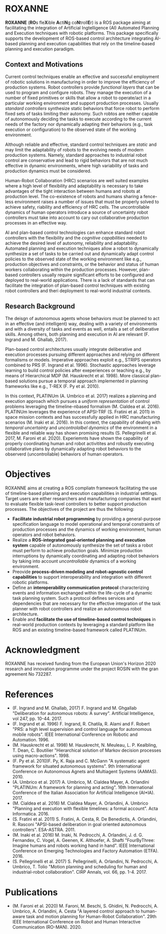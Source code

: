 # ROXANNE

**ROXANNE** (**RO**s fle**X**ible **A**cti**N**g co**N**troll**E**r) is a ROS package aiming at facilitating the integration of Artificial Ingtelligence (AI) Automated Planning and Execution techniques with robotic platforms. This package specifically supports the development of ROS-based control architecture integrating AI-based planning and execution capabilities that rely on the timeline-based planning and execution paradigm.

## Context and Motivations

Current control techniques enable an effective and successful employment of robotic solutions in manufacturing in order to improve the efficiency of production systems. Robot controllers provide _functional layers_ that can be used to program and configure robots. They manage the execution of a number of fixed primitives or skills that allow a robot to operate/act in a particular working environment and support production processes. Usually _standard controllers_ synthesize static behaviors that force robot to perform fixed sets of tasks limiting their autonomy. Such robtos are neither capable of autonomously deciding the tasks to execute according to the current needs of the factory nor dynamically adapting their behaviors (e.g., task execution or configuration) to the observed state of the working environment.

Although reliable and effective, standard control techniques are _static_ and may limit the adaptability of robots to the evolving needs of modern production systems. Namely, standard approaches to industrial robot control are conservative and lead to rigid behaviors that are not much effective in dynamic environments, where high variability of tasks and production dynamics must be considered. 

Human-Robot Collaboration (HRC) scenarios are well suited examples where a high level of flexibility and adaptability is necessary to take advantages of the tight interaction between humans and robots at production level. The co-existence of robots and humans sharing a fence-less environment raises a number of issues that must be properly solved to achieve safety, riability and efficiency of HRC cells. The uncontrollable dynamics of human operators introduce a source of uncertainty robot controllers must take into account to cary out collaborative production processes in an effective way.

AI and plan-based control technologies can enhance standard robot controllers with the flexibility and the _cognitive capabilities_ needed to achieve the desired level of autonomy, reliability and adaptability. Automated planning and execution techniques allow a robot to dynamically synthesize a set of tasks to be carried out and dynamically adapt control policies to the observed state of the working environment like e.g., production objectives and constraints, or the behavior and status of human workers collaborating within the production processes. However, plan-based controllers usually require significant efforts to be configured and deployed to real-world applications. There is a lack of standards that can facilitate the integration of plan-based control techniques with existing robot controllers and theri deployment to real-world industrial contexts.

## Research Background 

The deisgn of autonomous agents whose behaviors must be planned to act in an effective (and intelligent) way, dealing with a variety of environments and with a diversity of tasks and events as well, entails a set of deliberative skills. Among others, both planning and execution in AI are relevant (F. Ingrand and M. Ghallab, 2017). 

Plan-based control architectures usually integrate deliberative and execution processes pursuing different approaches and relying on different formalisms or models. Imperative approaches exploit e.g., STRIPS operators combined to PRS (F. Ingrand et al. 1996). Stochastic approaches leverage learning to build control policies after exeperiences or teaching e.g., by means of Hierarchical MDP (M. Hauskrecht et al. 1998). More classical plan-based solutions pursue a temporal approach implemented in planning frameworks like e.g., T-REX (F. Py et al. 2010).

In this context, PLATINUm (A. Umbrico et al. 2017) realizes a planning and execution approach which pursues a _uniform representation_ of control problems leveraging the timeline-nbased formalism (M. Cialdea et al. 2016). PLATINUm leverages the experience of APSI-TRF (S. Fratini et al. 2011) in space mission contexts and has successfully applied in HRC manufacturing scenarios (M. Inaki et al. 2016). In this context, the capability of dealing with _temporal uncertainty_ and _uncontrolalbel dynamics_ of the environment in a flexible and reliable way has shown promising results (S. Pellegrinelli et al. 2017, M. Faroni et al. 2020). Experiemnts have shown the capability of properly coordinating human and robot activitites and robustly executing collaborative plans by dynamically adapting robot behaviors to the observerd (uncontrollable) behaviors of human operators. 

# Objectives

ROXANNE aims at creating a ROS compliatn framework facilitating the use of timeline-based planning and execution capabilities in industrial settings. Target users are either researchers and manufacturing companies that want to evaluate flexible task-level controllers to better support production processes. The objectives of the project are thus the following:
- **Facilitate industrial robot programming** by providing a general-purpose specification language to model operational and temporal constraints of production processes and the dynamics of working environment, human operators and robot behaviors.
- Realize a **ROS-integrated goal-oriented planning and execution system** capable of autonomously synthesize the set of tasks a robot must perform to achieve production goals. Minimize production interruptions by dynamically coordinating and adapting robot behaviors by taking into account _uncontrollable_ dynamics of a working environment.
- Preovide **process-driven modeling and robot-agnostic control capabilities** to support interoperability and integration with different robotic platforms. 
- Define an **interoperability communication protocol** characterizing events and information exchanged within the life-cycle of a dynamic task planning system. Such a protocol defines services and dependencies that are necessary for the effective integration of the task planner with robot controllers and realize an autonomous robot architecture.
- Enable and **facilitate the use of timeline-based control techniques** in real-world production contexts by leveraging a standard platform like ROS and an existing timeline-based framework called PLATINUm.

# Acknowledgment

ROXANNE has received funding from the European Union's Horizon 2020 research and innovation programme under the project ROSIN with the gran agreement No 732287. 

# References
- (F. Ingrand and M. Ghallab, 2017) F. Ingrand and M. Ghgallab "Deliberation for autonomous robots: A survey". Artificial Intelligence, vol 247, pp. 10-44. 2017.
- (F. Ingrand et al. 1996) F. Ingrand, R. Chatila, R. Alami and F. Robert "PRS: a high level supervision and control language for autonomous mobile robots". IEEE International Conference on Robotic and Automation. 1996.
- (M. Hauskrecht et al. 1998) M. Hauskrecht, N. Meuleau, L. P. Kealbling, T. Dean, C. Boutilier "Hierarchical solution of Markov decision processes using macro-actions". 1998.
- (F. Py et al. 2010)F. Py, K. Raja and C. McGann "A systematic agent framework for situated autonomous systems". 9th International Conference on Autonomous Agnets and Multiagent Systems (AAMAS). 2010.
- (A. Umbrico et al. 2017) A. Umbrico, M. Cialdea Mayer, A. Orlandini "PLATINUm: A framework for planning and acting". 16th International Conference of the Italian Association for Artificial Intelligence (AI*IA). 2017.
- (M. Cialdea et al. 2016) M. Cialdea Mayer, A. Orlandini, A. Umbrico "Planning and execution with flexible timelines: a formal account". Acta Informatica. 2016.
- (S. Fratini et al. 2011) S. Fratini, A. Cesta, R. De Benedictis, A. Orlandini, R. Rasconi "APSI-based deliberation in goal oriented autonomous controllers". ESA-ASTRA. 2011.
- (M. Inaki et al. 2016) M. Inaki, N. Pedrocchi, A. Orlandini, J. d. G. Fernandex, C. Vogel, A. Geenen, K. Althoefer, A. Shafti "FourByThree: Imagine humans and robots working hand in hand". IEEE International Conference on Emerging Technologies and Factory Automation (ETFA). 2016.
- (S. Pellegrinelli et al. 2017) S. Pellegrinelli, A. Orlandini, N. Pedrocchi, A. Umbrico, T. Tolio "Motion planning and scheduling for human and industrial-robot collaboration". CIRP Annals, vol. 66, pp. 1-4. 2017.

# Publications
- (M. Faroni et al. 2020) M. Faroni, M. Beschi, S. Ghidini, N. Pedrocchi, A. Umbrico, A. Orlandini, A. Cesta "A layered control approach to human-aware task and motion planning for Human-Robot Collaboration". 29th IEEE International Conference on Robot and Human Interactive Communication (RO-MAN). 2020.
